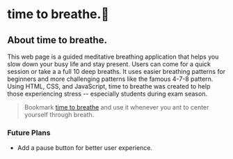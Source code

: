 # time to breathe.:leaves:


## About time to breathe.

This web page is a guided meditative breathing application that helps you slow down your busy life and stay present. Users can come for a quick session or take a a full 10 deep breaths. It uses easier breathing patterns for beginners and more challenging patterns like the famous 4-7-8 pattern. Using HTML, CSS, and JavaScript, time to breathe was created to help those experiencing stress -- especially students during exam season. <br>

> Bookmark [time to breathe](https://sebmendoza.github.io/timeToBreathe/) and use it whenever you ant to center yourself through breath.



### Future Plans
 - Add a pause button for better user experience.
